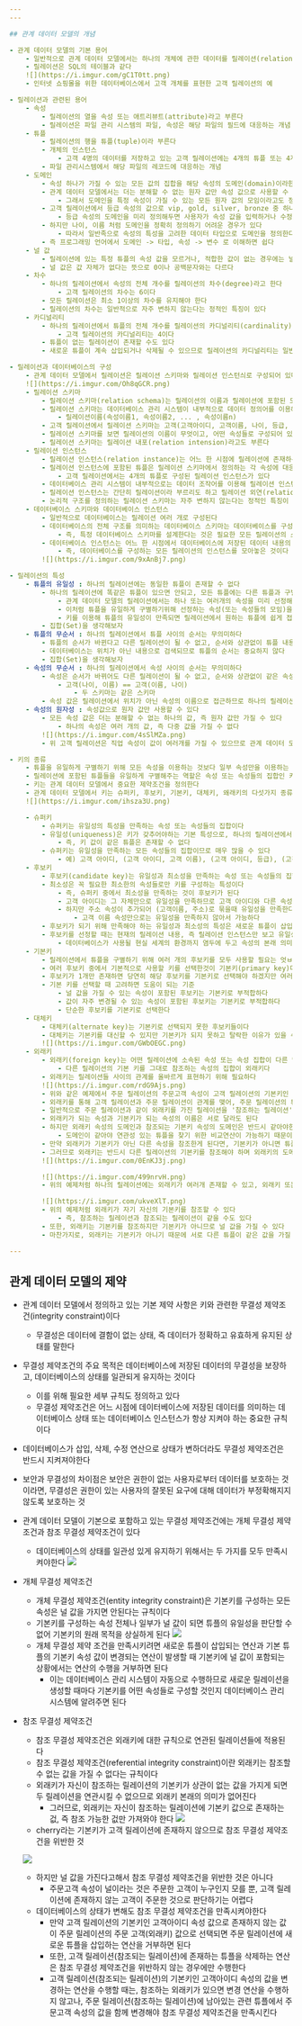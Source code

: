 ```yaml
--- 
--- 

## 관계 데이터 모델의 개념

- 관계 데이터 모델의 기본 용어
	- 일반적으로 관계 데이터 모델에서는 하나의 개체에 관한 데이터를 릴레이션(relation)하나에 담아 데이터베이스에 저장한다
	- 릴레이션은 SQL의 테이블과 같다
	![](https://i.imgur.com/gC1T0tt.png)
	- 인터넷 쇼핑몰을 위한 데이터베이스에서 고객 개체를 표현한 고객 릴레이션의 예

- 릴레이션과 관련된 용어
	- 속성
		- 릴레이션의 열을 속성 또는 애트리뷰트(attribute)라고 부른다
		- 릴레이션은 파일 관리 시스템의 파일, 속성은 해당 파일의 필드에 대응하는 개념
	- 튜플
		- 릴레이션의 행을 튜플(tuple)이라 부른다
		- 개체의 인스턴스
			- 고객 4명의 데이터를 저장하고 있는 고객 릴레이션에는 4개의 튜플 또는 4개의 고객 개체 인스턴스가 존재
		- 파일 관리시스템에서 해당 파일의 레코드에 대응하는 개념
	- 도메인
		- 속성 하나가 가질 수 있는 모든 값의 집합을 해당 속성의 도메인(domain)이라한다
		- 관계 데이터 모델에서는 더는 분해할 수 없는 원자 값만 속성 값으로 사용할 수 있다
			- 그래서 도메인을 특정 속성이 가질 수 있는 모든 원자 값의 모임이라고도 정의한다
		- 고객 릴레이션에서 등급 속성의 값으로 vip, gold, silver, bronze 중 하나만 허용된다면, 네 가지 값을 모아놓은 것이 등급 속성의 도메인
			- 등급 속성의 도메인을 미리 정의해두면 사용자가 속성 값을 입력하거나 수정할 때 데이터베이스 시스템이 적합성을 판단하여 네 가지 이외의 값은 허용하지 않음으로써 항상 올바른 값만 유지할 수 있다는 장점이 있다
		- 하지만 나이, 이름 처럼 도메인을 정확히 정의하기 어려운 경우가 있다
			- 따라서 일반족으로 속성의 특성을 고려한 데이터 타입으로 도메인을 정의한다
		- 즉 프로그래밍 언어에서 도메인 -> 타입, 속성 -> 변수 로 이해하면 쉽다
	- 널 값
		- 릴레이션에 있는 특정 튜플의 속성 값을 모르거나, 적합한 값이 없는 경우에는 널이라는 특별한 값을 사용할 수 있다
		- 널 값은 값 자체가 없다는 뜻으로 0이나 공백문자와는 다르다
	- 차수
		- 하나의 릴레이션에서 속성의 전체 개수를 릴레이션의 차수(degree)라고 한다
			- 고객 릴레이션의 차수는 6이다
		- 모든 릴레이션은 최소 1이상의 차수를 유지해야 한다
		- 릴레이션의 차수는 일반적으로 자주 변하지 않는다는 정적인 특징이 있다
	- 카디널리티
		- 하나의 릴레이션에서 튜플의 전체 개수를 릴레이션의 카디널리티(cardinality)라고 한다
			- 고객 릴레이션의 카디널리티는 4이다
		- 튜플이 없는 릴레이션이 존재할 수도 있다
		- 새로운 튜플이 계속 삽입되거나 삭제될 수 있으므로 릴레이션의 카디널리티는 일반적으로 자주 변하는 동적인 특성이 있다

- 릴레이션과 데이터베이스의 구성
	- 관계 데이터 모델에서 릴레이션은 릴레이션 스키마와 릴레이션 인스턴싀로 구성되어 있다
	![](https://i.imgur.com/Oh8qGCR.png)
	- 릴레이션 스키마
		- 릴레이션 스키마(relation schema)는 릴레이션의 이름과 릴레이션에 포함된 모든 속성의 이름으로 정의하는 릴레이션의 논리적 구조다
		- 릴레이션 스키마는 데이터베이스 관리 시스템이 내부적으로 데이터 정의어를 이용해 정으히ㅏ지만, 일반적으로는 다음과 같은 형태로 쉽게 표현한다
			- 릴레이션이름(속성이름1, 속성이름2, ... , 속성이름n)
		- 고객 릴레이션에서 릴레이션 스키마는 고객(고객아이디, 고객이름, 나이, 등급, 직업, 적립금)이다
		- 릴레이션 스키마를 보면 릴레이션의 이름이 무엇이고, 어떤 속성들로 구성되어 있는지 전체 구조를 쉽게 파악할 수 있다
		- 릴레이션 스키마는 릴레이션 내포(relation intension)라고도 부른다
	- 릴레이션 인스턴스
		- 릴레이션 인스턴스(relation instance)는 어느 한 시점에 릴레이션에 존재하는 튜플들의 집합이다
		- 릴레이션 인스턴스에 포함된 튜플은 릴레이션 스키마에서 정의하는 각 속성에 대응하는 실제 값으로 구성되어 있다
			- 고객 릴레이션에서는 4개의 튜플로 구성된 릴레이션 인스턴스가 있다
		- 데이터베이스 관리 시스템이 내부적으로는 데이터 조작어를 이용해 릴레이션 인스턴스의 튜플을 검색하거나, 새로운 튜플 삽입과 기존 튜플 삭제 및 수정을 수행한다
		- 릴레이션 인스턴스는 간단히 릴레이션이라 부르리도 하고 릴레이션 외연(relation extension)이라고도 부른다
		- 논리적 구조를 정의하는 릴레이션 스키마는 자주 변하지 않는다는 정적인 특징이 있는 반면, 릴레이션 인스턴스는 튜플의 삽입, 삭제, 수정이 자주 발생한다는 동적인 특징이 있다
	- 데이터베이스 스키마와 데이터베이스 인스턴스
		- 일반적으로 데이터베이스는 릴레이션 여러 개로 구성된다
		- 데이터베이스의 전체 구조를 의미하는 데이터베이스 스키마는 데이터베이스를 구성하는 릴레이션들의 스키마를 모아놓은 것이다
			- 즉, 특정 데이터베이스 스키마를 설계한다는 것은 필요한 모든 릴레이션의 스키마를 모두 정의한다는 뜻이다
		- 데이터베이스 인스턴스는 어느 한 시점에서 데이터베이스에 저장된 데이터 내용의 전체 집합을 의미한다
			- 즉, 데이터베이스를 구성하는 모든 릴레이션의 인스턴스를 모아놓은 것이다
		![](https://i.imgur.com/9xAnBj7.png)

- 릴레이션의 특성
	- 튜플의 유일성 : 하나의 릴레이션에는 동일한 튜플이 존재할 수 없다
		- 하나의 릴레이션에 똑같은 튜플이 있으면 안되고, 모든 튜플에는 다른 튜플과 구별되는 유일한 특성이 있어야 한다
			- 관계 데이터 모델의 릴레이션에서는 하나 또는 여러개의 속성을 미리 선정해두고 이 속성 값을 튜플마다 다르게 지정하여 튜플의 유일성을 판단한다
			- 이처럼 튜플을 유일하게 구별하기위해 선정하는 속성(또는 속성들의 모임)을 키(key)라고 부른다
			- 키를 이용해 튜플의 유일성이 만족되면 릴레이션에서 원하는 튜플에 쉽게 접근할 수 있다
		- 집합(Set)을 생각해보자
	- 튜플의 무순서 : 하나의 릴레이션에서 튜플 사이의 순서는 무의미하다
		- 튜플의 순서가 바뀐다고 다른 릴레이션이 될 수 없고, 순서와 상관없이 튜플 내용이 같아야 같은 릴레이션이다
		- 데이터베이스는 위치가 아닌 내용으로 검색되므로 튜플의 순서는 중요하지 않다
		- 집합(Set)을 생각해보자
	- 속성의 무순서 : 하나의 릴레이션에서 속성 사이의 순서는 무의미하다
		- 속성은 순서가 바뀌어도 다른 릴레이션이 될 수 없고, 순서와 상관없이 같은 속성들로 구성되어 있어야 같은 릴레이션
			- 고객(나이, 이름) == 고객(이름, 나이) 
				- 두 스키마는 같은 스키마
		- 속성 값은 릴레이션에서 위치가 아닌 속성의 이름으로 접근하므로 하나의 릴레이션에는 이름이 같은 속성이 존재할 수 없고, 이름도 속성의 의미가 명확히 드러나는 것으로 사용하는 것이 좋다
	- 속성의 원자성 : 속성값으로 원자 값만 사용할 수 있다
		- 모든 속성 값은 더는 분해할 수 없는 하나의 값, 즉 원자 값만 가질 수 있다
			- 하나의 속성은 여러 개의 값, 즉 다중 값을 가질 수 없다
		![](https://i.imgur.com/4sSlMZa.png)
		- 위 고객 릴레이션은 직업 속성이 값이 여러개를 가질 수 있으므로 관계 데이터 모델의 릴레이션으로 적합하지 않다

- 키의 종류
	- 튜플을 유일하게 구별하기 위해 모든 속성을 이용하는 것보다 일부 속성만을 이용하는 것이 효율성을 높일 수 있다
	- 릴레이션에 포함된 튜플들을 유일하게 구별해주는 역할은 속성 또는 속성들의 집합인 키가 담당한다
	- 키는 관계 데이터 모델에서 중요한 제약조건을 정의한다
	- 관계 데이터 모델에서 키는 슈퍼키, 후보키, 기본키, 대체키, 왜래키의 다섯가지 종류가 있다
	![](https://i.imgur.com/ihsza3U.png)

	- 슈퍼키
		- 슈퍼키는 유일성의 특성을 만족하는 속성 또는 속성들의 집합이다
		- 유일성(uniqueness)은 키가 갖추어야하는 기본 특성으로, 하나의 릴레이션에서 키로 지정된 속성 값은 튜플마다 달라야 한다는 의미
			- 즉, 키 값이 같은 튜플은 존재할 수 없다
		- 슈퍼키는 유일성을 만족하는 모든 속성들의 집합이므로 매우 많을 수 있다
			- 예) 고객 아이디, (고객 아이디, 고객 이름), (고객 아이디, 등급), (고객 아이디, 직업)...
	- 후보키
		- 후보키(candidate key)는 유일성과 최소성을 만족하는 속성 또는 속성들의 집합이다
		- 최소성은 꼭 필요한 최소한의 속성들로만 키를 구성하는 특성이다
			- 즉, 슈퍼키 중에서 최소성을 만족하는 것이 후보키가 된다
			- 고객 아이디는 그 자체만으로 유일성을 만족하므로 고객 아이디와 다른 속성을 묶어서 키를 구성하는 것은 최소성에 어긋난다
			- 하지만 주소 속성이 추가되어 (고객이름, 주소)로 묶을때 유일성을 만족한다면, 이는 후보키가 될 수 있다
				- 고객 이름 속성만으로는 유일성을 만족하지 않아서 가능하다
		- 후보키가 되기 위해 만족해야 하는 유일성과 최소성의 특성은 새로운 튜플이 삽입되거나 기존 튜플의 속성 값이 바뀌어도 유지되어야 한다
		- 후보키를 선정할 때는 현재의 릴레이션 내용, 즉 릴레이션 인스턴스만 보고 유일성과 최소성을 판단해서는 안된다
			- 데이터베이스가 사용될 현실 세계의 환경까지 염두에 두고 속성의 본래 의미를 정확히 이해한 후 슈퍼키와 후보키를 선별해야한다
	- 기본키
		- 릴레이션에서 튜플을 구별하기 위해 여러 개의 후보키를 모두 사용할 필요는 엇ㅂ다
		- 여러 후보키 중에서 기본적으로 사용할 키를 선택한것이 기본키(primary key)다
		- 후보키가 1개만 존재하면 당연히 해당 후보키를 기본키로 선택해야 하겠지만 여러 개일 경웨는 데이터베이스 사용 환경을 고려하여 적합한 것을 기본키로 선택하면 된다
		- 기본 키를 선택할 때 고려하면 도움이 되는 기준
			- 널 값을 가질 수 있는 속성이 포함된 후보키는 기본키로 부적합하다
			- 값이 자주 변경될 수 있는 속성이 포함된 후보키는 기본키로 부적합하다
			- 단순한 후보키를 기본키로 선택한다
	- 대체키
		- 대체키(alternate key)는 기본키로 선택되지 못한 후보키들이다
		- 대체키는 기본키를 대신할 수 있지만 기본키가 되지 못하고 탈락한 이유가 있을 수 있다
		![](https://i.imgur.com/GWbOEGC.png)
	- 외래키
		- 외래키(foreign key)는 어떤 릴레이션에 소속된 속성 또는 속성 집합이 다른 릴레이션의 기본키가 되는 키다
			- 다른 릴레이션의 기본 키를 그대로 참조하는 속성의 집합이 외래키다
		- 외래키는 릴레이션들 사이의 관계를 올바르게 표현하기 위해 필요하다
		![](https://i.imgur.com/rdG9Ajs.png)
		- 위와 같은 예제에서 주문 릴레이션의 주문고객 속성이 고객 릴레이션의 기본키인 고객 아이디 속성을 참조하면 외래키다
		- 외래키를 통해 고객 릴레이션과 주문 릴레이션이 관계를 맺어, 주문 릴레이션의 튜플과 연관성 있는 고객 릴레이션 튜플을 연결시킬 수 있다
		- 일반적으로 주문 릴레이션과 같이 외래키를 가진 릴레이션을 '참조하는 릴레이션'이라 하고, 고객 릴레이션과 같이 기본키를 가진 릴레이션을 '참조되는 릴레이션'이라한다
		- 외래키가 되는 속성과 기본키가 되는 속성의 이름은 서로 달라도 된다
		- 하지만 외래키 속성의 도메인과 참조되는 기본키 속성의 도메인은 반드시 같아야한다
			- 도메인이 같아야 연관성 있는 튜플을 찾기 위한 비교연산이 가능하기 때문이다
		- 만약 외래키가 기본키가 아닌 다른 속성을 참조한게 된다면, 기본키가 아니면 튜플을 유일하게 구별하기 어렵기 때문에 참조되는 릴레이션에서 관련 있는 튜플을 검색하지 못할 수 있다
		- 그러므로 외래키는 반드시 다른 릴레이션의 기본키를 참조해야 하며 외래키의 도메인은 참조되는 기본키과 같게 정의되어야 한다
		![](https://i.imgur.com/0EnKJ3j.png)

		![](https://i.imgur.com/499nrvH.png)
		- 위의 예제처럼 하나의 릴레이션에는 외래키가 여러개 존재할 수 있고, 외래키 또는 외래키를 사용하여 기본키를 구성할 수 있다

		![](https://i.imgur.com/ukveXlT.png)
		- 위의 예제처럼 외래키가 자기 자신의 기본키를 참조할 수 있다
			- 즉, 참조하는 릴레이션과 참조되는 릴레이션이 같을 수도 있다
		- 또한, 외래키는 기본키를 참조하지만 기본키가 아니므로 널 값을 가질 수 있다
		- 마찬가지로, 외래키는 기본키가 아니기 때문에 서로 다른 튜플이 같은 값을 가질 수 있다

--- 
```

## 관계 데이터 모델의 제약

- 관계 데이터 모델에서 정의하고 있는 기본 제약 사항은 키와 관련한 무결성 제약조건(integrity constraint)이다
	- 무결성은 데이터에 결함이 없는 상태, 즉 데이터가 정확하고 유효하게 유지된 상태를 말한다
- 무결성 제약조건의 주요 목적은 데이터베이스에 저장된 데이터의 무결성을 보장하고, 데이터베이스의 상태를 일관되게 유지하는 것이다
	- 이를 위해 필요한 세부 규칙도 정의하고 있다
	- 무결성 제약조건은 어느 시점에 데이터베이스에 저장된 데이터를 의미하는 데이터베이스 상태 또는 데이터베이스 인스턴스가 항상 지켜야 하는 중요한 규칙이다
- 데이터베이스가 삽입, 삭제, 수정 연산으로 상태가 변하더라도 무결성 제약조건은 반드시 지켜져야한다
- 보안과 무결성의 차이점은 보안은 권한이 없는 사용자로부터 데이터를 보호하는 것이라면, 무결성은 권한이 있는 사용자의 잘못된 요구에 대해 데이터가 부정확해지지 않도록 보호하는 것
- 관계 데이터 모델이 기본으로 포함하고 있는 무결성 제약조건에는 개체 무결성 제약조건과 참조 무결성 제약조건이 있다
	- 데이터베이스의 상태를 일관성 있게 유지하기 위해서는 두 가지를 모두 만족시켜야한다
![](https://i.imgur.com/9TOOBiB.png)

- 개체 무결성 제약조건
	- 개체 무결성 제약조건(entity integrity constraint)은 기본키를 구성하는 모든 속성은 널 값을 가지면 안된다는 규칙이다
	- 기본키를 구성하는 속성 전체나 일부가 널 값이 되면 튜플의 유일성을 판단할 수 없어 기본키의 원래 목적을 상실하게 된다
	![](https://i.imgur.com/YW4cyww.png)
	- 개체 무결성 제약 조건을 만족시키려면 새로운 튜플이 삽입되는 연산과 기본 튜플의 기본키 속성 값이 변경되는 연산이 발생할 때 기본키에 널 값이 포함되는 상황에서는 연산의 수행을 거부하면 된다
		- 이는 데이터베이스 관리 시스템이 자동으로 수행하므로 새로운 릴레이션을 생성할 때마다 기본키를 어떤 속성들로 구성할 것인지 데이터베이스 관리 시스템에 알려주면 된다
- 참조 무결성 제약조건
	- 참조 무결성 제약조건은 외래키에 대한 규칙으로 연관된 릴레이션들에 적용된다
	- 참조 무결성 제약조건(referential integrity constraint)이란 외래키는 참조할 수 없는 값을 가질 수 없다는 규칙이다
	- 외래키가 자신이 참조하는 릴레이션의 기본키가 상관이 없는 값을 가지게 되면 두 릴레이션을 연관시킬 수 없으므로 외래키 본래의 의미가 없어진다
		- 그러므로, 외래키는 자신이 참조하는 릴레이션에 기본키 값으로 존재하는 겂, 즉 참조 가능한 겂만 가져와야 한다
	![](https://i.imgur.com/rYZK0PS.png)
	- cherry라는 기본키가 고객 릴레이션에 존재하지 않으므로 참조 무결성 제약조건을 위반한 것

	![](https://i.imgur.com/Vvtn2vr.png)
	- 하지만 널 값을 가진다고해서 참조 무결성 제약조건을 위반한 것은 아니다
		- 주문고객 속성이 널이라는 것은 주문한 고객이 누구인지 모를 뿐, 고객 릴레이션에 존재하지 않는 고객이 주문한 것으로 판단하기는 어렵다
	- 데이터베이스의 상태가 변해도 참조 무결성 제약조건을 만족시켜야한다
		- 만약 고객 릴레이션의 기본키인 고객아이디 속성 값으로 존재하지 않는 값이 주문 릴레이션의 주문 고객(외래키) 값으로 선택되면 주문 릴레이션에 새로운 튜플을 삽입하는 연산을 거부하면 된다
		- 또한, 고객 릴레이션(참조되는 릴레이션)에 존재하는 튜플을 삭제하는 연산은 참조 무결성 제약조건을 위반하지 않는 경우에만 수행한다
		- 고객 릴레이션(참조되는 릴레이션)의 기본키인 고객아이디 속성의 값을 변경하는 연산을 수행할 때는, 참조하는 외래키가 있으면 변경 연산을 수행하지 않고나, 주문 릴레이션(참조하는 릴레이션)에 남아있는 관련 튜플에서 주문고객 속성의 값을 함께 변경해야 참조 무결성 제약조건을 만족시킨다
